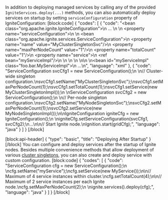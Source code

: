 <!--
  Licensed to the Apache Software Foundation (ASF) under one or more
  contributor license agreements.  See the NOTICE file distributed with
  this work for additional information regarding copyright ownership.
  The ASF licenses this file to You under the Apache License, Version 2.0
  (the "License"); you may not use this file except in compliance with
  the License.  You may obtain a copy of the License at

       http://www.apache.org/licenses/LICENSE-2.0

  Unless required by applicable law or agreed to in writing, software
  distributed under the License is distributed on an "AS IS" BASIS,
  WITHOUT WARRANTIES OR CONDITIONS OF ANY KIND, either express or implied.
  See the License for the specific language governing permissions and
  limitations under the License.
-->

In addition to deploying managed services by calling any of the provided `IgniteServices.deploy(...)` methods, you can also automatically deploy services on startup by setting `serviceConfiguration` property of IgniteConfiguration:
[block:code]
{
  "codes": [
    {
      "code": "<bean class=\"org.apache.ignite.IgniteConfiguration\">\n    ...  \n    <!-- Distributed Service configuration. -->\n    <property name=\"serviceConfiguration\">\n        <list>\n            <bean class=\"org.apache.ignite.services.ServiceConfiguration\">\n                <property name=\"name\" value=\"MyClusterSingletonSvc\"/>\n                <property name=\"maxPerNodeCount\" value=\"1\"/>\n                <property name=\"totalCount\" value=\"1\"/>\n                <property name=\"service\">\n                  <ref bean=\"myServiceImpl\"/>\n                </property>\n            </bean>\n        </list>\n    </property>\n</bean>\n \n<bean id=\"myServiceImpl\" class=\"foo.bar.MyServiceImpl\">\n  ...\n</bean>",
      "language": "xml"
    },
    {
      "code": "ServiceConfiguration svcCfg1 = new ServiceConfiguration();\n \n// Cluster-wide singleton configuration.\nsvcCfg1.setName(\"MyClusterSingletonSvc\");\nsvcCfg1.setMaxPerNodeCount(1);\nsvcCfg1.setTotalCount(1);\nsvcCfg1.setService(new MyClusterSingletonImpl());\n \nServiceConfiguration svcCfg2 = new ServiceConfiguration();\n \n// Per-node singleton configuration.\nsvcCfg2.setName(\"MyNodeSingletonSvc\");\nsvcCfg2.setMaxPerNodeCount(1);\nsvcCfg2.setService(new MyNodeSingletonImpl());\n\nIgniteConfiguration igniteCfg = new IgniteConfiguration();\n \nigniteCfg.setServiceConfiguration(svcCfg1, svcCfg2);\n...\n\n// Start Ignite node.\nIgnition.start(gridCfg);",
      "language": "java"
    }
  ]
}
[/block]

[block:api-header]
{
  "type": "basic",
  "title": "Deploying After Startup"
}
[/block]
You can configure and deploy services after the startup of Ignite nodes. Besides multiple convenience methods that allow deployment of various [cluster singletons](doc:cluster-singletons), you can also create and deploy service with custom configuration.
[block:code]
{
  "codes": [
    {
      "code": "ServiceConfiguration cfg = new ServiceConfiguration();\n \ncfg.setName(\"myService\");\ncfg.setService(new MyService());\n\n// Maximum of 4 service instances within cluster.\ncfg.setTotalCount(4);\n\n// Maximum of 2 service instances per each Ignite node.\ncfg.setMaxPerNodeCount(2);\n \nignite.services().deploy(cfg);",
      "language": "java"
    }
  ]
}
[/block]